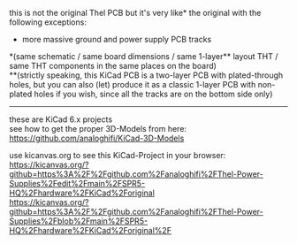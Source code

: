 this is not the original Thel PCB but it's very like\* the original with the following exceptions:  
* more massive ground and power supply PCB tracks  
  
\*(same schematic / same board dimensions / same 1-layer\*\* layout THT / same THT components in the same places on the board)  
\*\*(strictly speaking, this KiCad PCB is a two-layer PCB with plated-through holes, but you can also (let) produce it as a classic 1-layer PCB with non-plated holes if you wish, since all the tracks are on the bottom side only)  
  
----  
  
these are KiCad 6.x projects  
see how to get the proper 3D-Models from here: https://github.com/analoghifi/KiCad-3D-Models  

use kicanvas.org to see this KiCad-Project in your browser:  
https://kicanvas.org/?github=https%3A%2F%2Fgithub.com%2Fanaloghifi%2FThel-Power-Supplies%2Fedit%2Fmain%2FSPR5-HQ%2Fhardware%2FKiCad%2Foriginal  
https://kicanvas.org/?github=https%3A%2F%2Fgithub.com%2Fanaloghifi%2FThel-Power-Supplies%2Fblob%2Fmain%2FSPR5-HQ%2Fhardware%2FKiCad%2Foriginal%2F  


